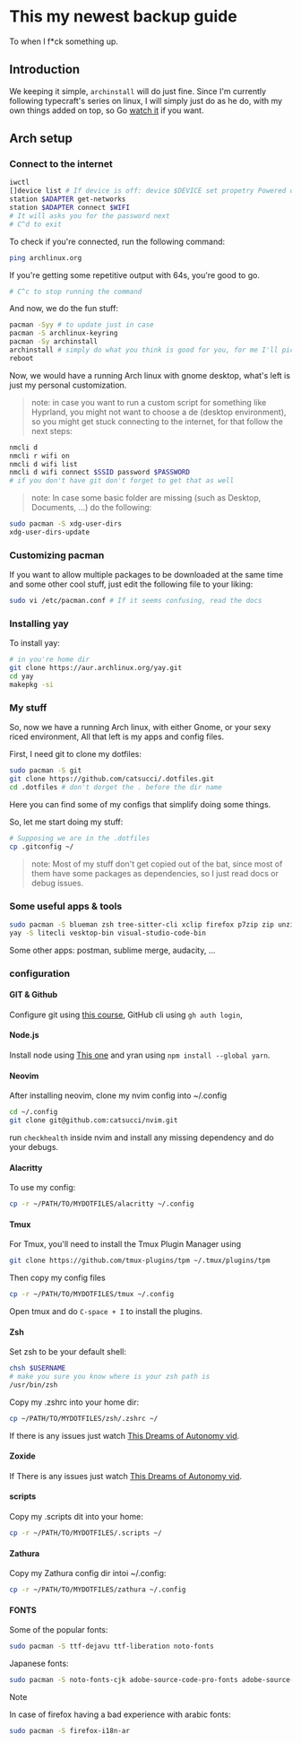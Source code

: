 # This my newest backup guide

To when I f*ck something up.

## Introduction

We keeping it simple, `archinstall` will do just fine.
Since I'm currently following typecraft's series on linux,
I will simply just do as he do, with my own things added on top,
so Go [watch it](https://www.youtube.com/playlist?list=PLsz00TDipIffGKMW4hmzmwXTvARXyJMn8) if you want.

## Arch setup

### Connect to the internet

```bash
iwctl
[]device list # If device is off: device $DEVICE set propetry Powered on
station $ADAPTER get-networks
station $ADAPTER connect $WIFI
# It will asks you for the password next
# C^d to exit
```

To check if you're connected, run the following command:

```bash
ping archlinux.org
```

If you're getting some repetitive output with 64s, you're good to go.

```bash
# C^c to stop running the command
```

And now, we do the fun stuff:

```bash
pacman -Syy # to update just in case
pacman -S archlinux-keyring
pacman -Sy archinstall
archinstall # simply do what you think is good for you, for me I'll pick gnome for the de
reboot
```

Now, we would have a running Arch linux with gnome desktop, what's left is just my personal customization.

> note: in case you want to run a custom script for something like Hyprland, you might not want to choose a de (desktop environment), so you might get stuck connecting to the internet, for that follow the next steps:
```bash
nmcli d
nmcli r wifi on
nmcli d wifi list
nmcli d wifi connect $SSID password $PASSWORD
# if you don't have git don't forget to get that as well
```
> note: In case some basic folder are missing (such as Desktop, Documents, ...) do the following:
```bash
sudo pacman -S xdg-user-dirs
xdg-user-dirs-update
```

### Customizing pacman

If you want to allow multiple packages to be downloaded at the
same time and some other cool stuff, just edit the following file to your liking:

```bash
sudo vi /etc/pacman.conf # If it seems confusing, read the docs
```

### Installing yay

To install yay:
```bash
# in you're home dir
git clone https://aur.archlinux.org/yay.git
cd yay
makepkg -si
```

### My stuff

So, now we have a running Arch linux, with either Gnome, or your 
sexy riced environment, All that left is my apps and config files.

First, I need git to clone my dotfiles:

```bash
sudo pacman -S git
git clone https://github.com/catsucci/.dotfiles.git
cd .dotfiles # don't dorget the . before the dir name
```

Here you can find some of my configs that simplify doing some things.

So, let me start doing my stuff:

```bash
# Supposing we are in the .dotfiles
cp .gitconfig ~/
```

> note: Most of my stuff don't get copied out of the bat, since most of them have some packages as dependencies, so I just read docs or debug issues.

### Some useful apps & tools

```bash
sudo pacman -S blueman zsh tree-sitter-cli xclip firefox p7zip zip unzip unrar htop wget locate fzf man-db ripgrep tmux neovim zoxide ttf-jetbrains-mono-nerd jdk-openjdk libreoffice-fresh vlc gimp inkscape obs-studio zathura zathura-pdf-mupdf flatpak github-cli lazygit python-pip spotify-launcher sqlite-doc sqlitebrowser alacritty bat bluez-utils cloc curl eza fd htop kdenlive noto-fonts-cjk noto-fonts-emoji steam texlive thefuck tldr wine
yay -S litecli vesktop-bin visual-studio-code-bin
```
Some other apps:
postman, sublime merge, audacity, ...

### configuration

#### GIT & Github

Configure git using [this course](https://www.theodinproject.com/lessons/foundations-setting-up-git), GitHub cli using `gh auth login`, 

#### Node.js

Install node using [This one](https://www.theodinproject.com/lessons/foundations-installing-node-js)
and yran using `npm install --global yarn`.

#### Neovim

After installing neovim, clone my nvim config into ~/.config

```bash
cd ~/.config
git clone git@github.com:catsucci/nvim.git
```
run `checkhealth` inside nvim and install any missing dependency
and do your debugs.

#### Alacritty

To use my config:

```bash
cp -r ~/PATH/TO/MYDOTFILES/alacritty ~/.config
```
#### Tmux

For Tmux, you'll need to install the Tmux Plugin Manager using

```bash
git clone https://github.com/tmux-plugins/tpm ~/.tmux/plugins/tpm
```

Then copy my config files

```bash
cp -r ~/PATH/TO/MYDOTFILES/tmux ~/.config
```

Open tmux and do `C-space + I` to install the plugins.

#### Zsh

Set zsh to be your default shell:

```bash
chsh $USERNAME
# make you sure you know where is your zsh path is
/usr/bin/zsh
```
Copy my .zshrc into your home dir:

```bash
cp ~/PATH/TO/MYDOTFILES/zsh/.zshrc ~/
```

If there is any issues just watch [This Dreams of Autonomy vid](https://www.youtube.com/watch?v=ud7YxC33Z3w&t=262s).

#### Zoxide

If There is any issues just watch [This Dreams of Autonomy vid](https://www.youtube.com/watch?v=aghxkpyRVDY&t=397s).

#### scripts

Copy my .scripts dit into your home:

```bash
cp -r ~/PATH/TO/MYDOTFILES/.scripts ~/
```

#### Zathura

Copy my Zathura config dir intoi ~/.config:

```bash
cp -r ~/PATH/TO/MYDOTFILES/zathura ~/.config
```

#### FONTS

Some of the popular fonts:

```bash
sudo pacman -S ttf-dejavu ttf-liberation noto-fonts
```

Japanese fonts:

```bash
sudo pacman -S noto-fonts-cjk adobe-source-code-pro-fonts adobe-source-han-sans-jp-fonts adobe-source-han-serif-jp-fonts 
```
> [!NOTE]
> In case of firefox having a bad experience with arabic fonts:

```bash
sudo pacman -S firefox-i18n-ar
```

